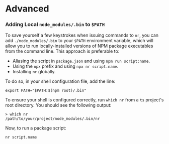 # Advanced

### Adding Local `node_modules/.bin` to `$PATH`

To save yourself a few keystrokes when issuing commands to `nr`, you can add `./node_modules/.bin` to
your `$PATH` environment variable, which will allow you to run locally-installed versions of NPM package
executables from the command line. This approach is preferable to:

* Aliasing the script in `package.json` and using `npm run script:name`.
* Using the `npx` prefix and using `npx nr script.name`.
* Installing `nr` globally.

To do so, in your shell configuration file, add the line:

```
export PATH="$PATH:$(npm root)/.bin"
```

To ensure your shell is configured correctly, run `which nr` from a `ts` project's root directory. You
should see the following output:

```
> which nr
/path/to/your/project/node_modules/.bin/nr
```

Now, to run a package script:

```
nr script.name
```
